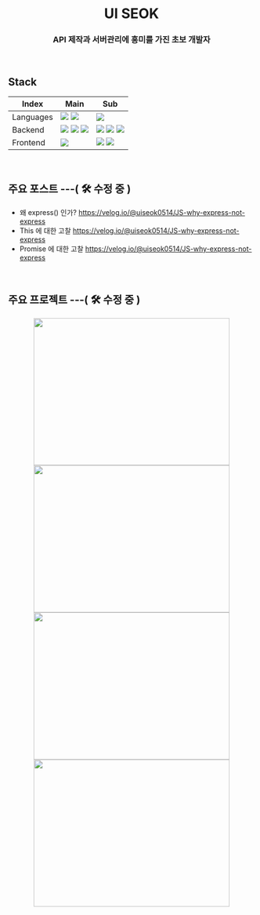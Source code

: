 
# <div align="center">UI SEOK</div>

### <div align="center">API 제작과 서버관리에 흥미를 가진 초보 개발자</div>
<br/>

## Stack
| Index | Main | Sub |
|---|---|---|
| Languages | <img src="https://img.shields.io/badge/JavaScript-F7DF1E?style=for-the-badge&logo=javascript&logoColor=white"/>  <img src="https://img.shields.io/badge/TypeScript-3178C6?style=for-the-badge&logo=TypeScript&logoColor=white"> |<img src="https://img.shields.io/badge/Java-007396?style=for-the-badge&logo=OpenJDK&logoColor=white"/> |
| Backend | <img src="https://img.shields.io/badge/Node.js-339933?style=for-the-badge&logo=Node.js&logoColor=white"> <img src="https://img.shields.io/badge/Express-000000?style=for-the-badge&logo=Express&logoColor=white"> <img src="https://img.shields.io/badge/mongoDB-47A248?style=for-the-badge&logo=MongoDB&logoColor=white"> |  <img src="https://img.shields.io/badge/NGINX-009639?style=for-the-badge&logo=Nginx&logoColor=white"> <img src="https://img.shields.io/badge/PM2-2B037A?style=for-the-badge&logo=PM2&logoColor=white"> <img src="https://img.shields.io/badge/GoogleDomains-4285F4?style=for-the-badge&logo=GoogleDomains&logoColor=white"> |
| Frontend | <img src="https://img.shields.io/badge/React-61DAFB?style=for-the-badge&logo=React&logoColor=white">  |  <img src="https://img.shields.io/badge/HTML5-E34F26?style=for-the-badge&logo=HTML5&logoColor=white"> <img src="https://img.shields.io/badge/CSS3-1572B6?style=for-the-badge&logo=CSS3&logoColor=white"> |
<br/> 

## 주요 포스트 ---( 🛠 수정 중 )
- 왜 express() 인가? https://velog.io/@uiseok0514/JS-why-express-not-express
- This 에 대한 고찰 https://velog.io/@uiseok0514/JS-why-express-not-express
- Promise 에 대한 고찰 https://velog.io/@uiseok0514/JS-why-express-not-express
<br/>

## 주요 프로젝트 ---( 🛠 수정 중 )
<div align="center">
<a href="https://velog.io/@uiseok0514/Project-MarketPass" > <img src="https://user-images.githubusercontent.com/116103097/202356457-db68f4dd-e1dd-42c4-add2-23beebc56583.png" width="400" height="300"></a>
<a href="https://velog.io/@uiseok0514/Project-MarketPass" > <img src="https://user-images.githubusercontent.com/116103097/202356457-db68f4dd-e1dd-42c4-add2-23beebc56583.png" width="400" height="300"></a>
<a href="https://velog.io/@uiseok0514/Project-MarketPass" > <img src="https://user-images.githubusercontent.com/116103097/202356457-db68f4dd-e1dd-42c4-add2-23beebc56583.png" width="400" height="300"></a>
<a href="https://velog.io/@uiseok0514/Project-MarketPass" > <img src="https://user-images.githubusercontent.com/116103097/202356457-db68f4dd-e1dd-42c4-add2-23beebc56583.png" width="400" height="300"></a>
</div>
